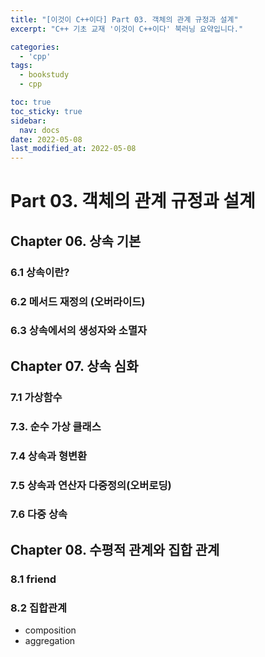 ```yaml
---
title: "[이것이 C++이다] Part 03. 객체의 관계 규정과 설계"
excerpt: "C++ 기초 교재 '이것이 C++이다' 북러닝 요약입니다."

categories:
  - 'cpp'
tags:
  - bookstudy
  - cpp

toc: true
toc_sticky: true
sidebar:
  nav: docs
date: 2022-05-08
last_modified_at: 2022-05-08
---
```


# Part 03. 객체의 관계 규정과 설계

## Chapter 06. 상속 기본

### 6.1 상속이란?

### 6.2 메서드 재정의 (오버라이드)

### 6.3 상속에서의 생성자와 소멸자

## Chapter 07. 상속 심화

### 7.1 가상함수

### 7.3. 순수 가상 클래스

### 7.4 상속과 형변환

### 7.5 상속과 연산자 다중정의(오버로딩)

### 7.6 다중 상속

## Chapter 08. 수평적 관계와 집합 관계

### 8.1 friend 

### 8.2 집합관계

* composition
* aggregation